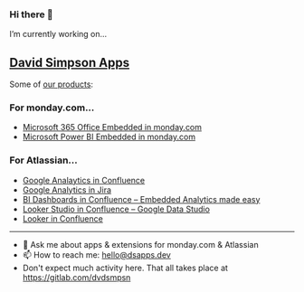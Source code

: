 ### Hi there 👋

I’m currently working on...

## <a href="https://www.dsapps.dev/" rel="dofollow">David Simpson Apps</a>
 
Some of [our products](https://www.dsapps.dev/products/):

###  For monday.com...
- [Microsoft 365 Office Embedded in monday.com](https://www.dsapps.dev/products/microsoft-365-office-embedded/)
- [Microsoft Power BI Embedded in monday.com](https://www.dsapps.dev/products/microsoft-power-bi-in-monday-dot-com/)
  
### For Atlassian...
- [Google Analaytics in Confluence](https://www.dsapps.dev/products/google-analytics-in-confluence/)
- [Google Analytics in Jira](https://www.dsapps.dev/products/google-analytics-in-jira/)
- [BI Dashboards in Confluence – Embedded Analytics made easy](https://www.dsapps.dev/products/bi-dashboards-in-confluence/)
- [Looker Studio in Confluence – Google Data Studio](https://www.dsapps.dev/products/looker-studio-in-confluence/)
- [Looker in Confluence](https://www.dsapps.dev/products/looker-in-confluence/)


---

- 💬  Ask me about apps & extensions for monday.com & Atlassian
- 📫  How to reach me: hello@dsapps.dev
- Don't expect much activity here. That all takes place at https://gitlab.com/dvdsmpsn

